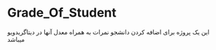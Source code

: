 # Grade_Of_Student
این یک پروژه برای اضافه کردن دانشجو نمرات به همراه معدل آنها در دیتاگریدویو میباشد